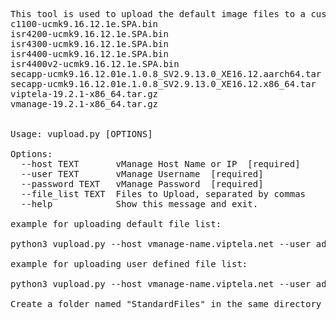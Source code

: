 <pre>This tool is used to upload the default image files to a customer vManage. By default these images are uploaded:
c1100-ucmk9.16.12.1e.SPA.bin
isr4200-ucmk9.16.12.1e.SPA.bin
isr4300-ucmk9.16.12.1e.SPA.bin
isr4400-ucmk9.16.12.1e.SPA.bin
isr4400v2-ucmk9.16.12.1e.SPA.bin
secapp-ucmk9.16.12.01e.1.0.8_SV2.9.13.0_XE16.12.aarch64.tar
secapp-ucmk9.16.12.01e.1.0.8_SV2.9.13.0_XE16.12.x86_64.tar
viptela-19.2.1-x86_64.tar.gz
vmanage-19.2.1-x86_64.tar.gz


Usage: vupload.py [OPTIONS]

Options:
  --host TEXT       vManage Host Name or IP  [required]
  --user TEXT       vManage Username  [required]
  --password TEXT   vManage Password  [required]
  --file_list TEXT  Files to Upload, separated by commas
  --help            Show this message and exit.

example for uploading default file list:

python3 vupload.py --host vmanage-name.viptela.net --user admin --password admin

example for uploading user defined file list:

python3 vupload.py --host vmanage-name.viptela.net --user admin --password admin --file_list a,b,c

Create a folder named "StandardFiles" in the same directory of this script and place the above mentioned items in there. If using a user defined list, still place the files in this folder.
</pre>
